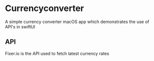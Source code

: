 # Currencyconverter
A simple currency converter macOS app which demonstrates the use of API's in swiftUI

## API
Fixer.io is the API used to fetch latest currency rates
